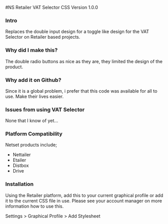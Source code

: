 #NS Retailer VAT Selector CSS
Version 1.0.0

### Intro
Replaces the double input design for a toggle like design for the VAT Selector on Retailer based projects.

### Why did I make this?
The double radio buttons as nice as they are, they limited the design of the product.

### Why add it on Github?
Since it is a global problem, i prefer that this code was available for all to use. Make their lives easier.

### Issues from using VAT Selector
None that I know of yet...

### Platform Compatibility
Netset products include;
 - Nettailer
 - Etailer
 - Distbox
 - Drive

### Installation
Using the Retailer platform, add this to your current graphical profile or add it to the current CSS file in use.
Please see your account manager on more information how to use this.

Settings > Graphical Profile > Add Stylesheet
